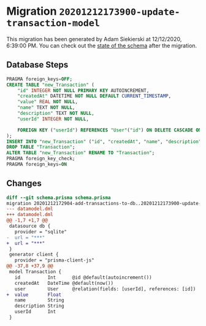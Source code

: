 # Migration `20201212173900-update-transaction-model`

This migration has been generated by Adam Siekierski at 12/12/2020, 6:39:00 PM.
You can check out the [state of the schema](./schema.prisma) after the migration.

## Database Steps

```sql
PRAGMA foreign_keys=OFF;
CREATE TABLE "new_Transaction" (
    "id" INTEGER NOT NULL PRIMARY KEY AUTOINCREMENT,
    "createdAt" DATETIME NOT NULL DEFAULT CURRENT_TIMESTAMP,
    "value" REAL NOT NULL,
    "name" TEXT NOT NULL,
    "description" TEXT NOT NULL,
    "userId" INTEGER NOT NULL,

    FOREIGN KEY ("userId") REFERENCES "User"("id") ON DELETE CASCADE ON UPDATE CASCADE
);
INSERT INTO "new_Transaction" ("id", "createdAt", "name", "description", "userId") SELECT "id", "createdAt", "name", "description", "userId" FROM "Transaction";
DROP TABLE "Transaction";
ALTER TABLE "new_Transaction" RENAME TO "Transaction";
PRAGMA foreign_key_check;
PRAGMA foreign_keys=ON
```

## Changes

```diff
diff --git schema.prisma schema.prisma
migration 20201212172904-add-transactions-to-db..20201212173900-update-transaction-model
--- datamodel.dml
+++ datamodel.dml
@@ -1,7 +1,7 @@
 datasource db {
   provider = "sqlite"
-  url = "***"
+  url = "***"
 }
 generator client {
   provider = "prisma-client-js"
@@ -37,8 +37,9 @@
 model Transaction {
   id          Int      @id @default(autoincrement())
   createdAt   DateTime @default(now())
   user        User     @relation(fields: [userId], references: [id])
+  value       Float
   name        String
   description String
   userId      Int
 }
```


